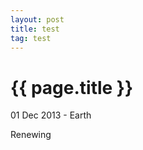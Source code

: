 ```yaml
---
layout: post
title: test
tag: test
---
```


{{ page.title }}
================

<p class="meta">01 Dec 2013 - Earth</p>

Renewing<br>